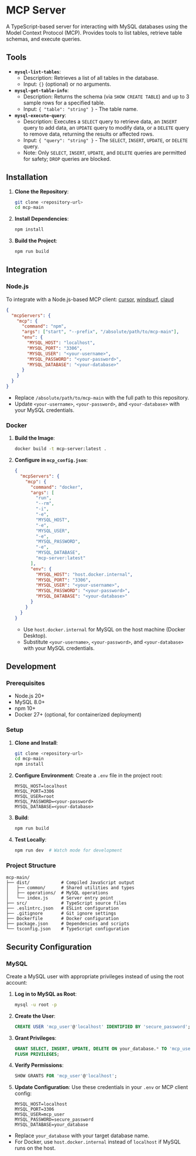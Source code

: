 # MCP Server

A TypeScript-based server for interacting with MySQL databases using the Model Context Protocol (MCP). Provides tools to list tables, retrieve table schemas, and execute queries.

## Tools
- **`mysql-list-tables`**:
    - Description: Retrieves a list of all tables in the database.
    - Input: `{}` (optional) or no arguments.
- **`mysql-get-table-info`**:
    - Description: Returns the schema (via `SHOW CREATE TABLE`) and up to 3 sample rows for a specified table.
    - Input: `{ "table": "string" }` - The table name.
- **`mysql-execute-query`**:
    - Description: Executes a `SELECT` query to retrieve data, an `INSERT` query to add data, an `UPDATE` query to modify data, or a `DELETE` query to remove data, returning the results or affected rows.
    - Input: `{ "query": "string" }` - The `SELECT`, `INSERT`, `UPDATE`, or `DELETE` query.
    - Note: Only `SELECT`, `INSERT`, `UPDATE`, and `DELETE` queries are permitted for safety; `DROP` queries are blocked.


## Installation

1. **Clone the Repository**:
   ```bash
   git clone <repository-url>
   cd mcp-main
   ```

2. **Install Dependencies**:
   ```bash
   npm install
   ```

3. **Build the Project**:
   ```bash
   npm run build
   ```

## Integration

### Node.js
To integrate with a Node.js-based MCP client: [cursor](https://docs.cursor.com/context/model-context-protocol#adding-an-mcp-server-to-cursor), [windsurf](https://docs.codeium.com/windsurf/mcp), [claud](https://modelcontextprotocol.io/quickstart/user)


```json
{
  "mcpServers": {
    "mcp": {
      "command": "npm",
      "args": ["start", "--prefix", "/absolute/path/to/mcp-main"],
      "env": {
        "MYSQL_HOST": "localhost",
        "MYSQL_PORT": "3306",
        "MYSQL_USER": "<your-username>",
        "MYSQL_PASSWORD": "<your-password>",
        "MYSQL_DATABASE": "<your-database>"
      }
    }
  }
}
```

- Replace `/absolute/path/to/mcp-main` with the full path to this repository.
- Update `<your-username>`, `<your-password>`, and `<your-database>` with your MySQL credentials.

### Docker
1. **Build the Image**:
   ```bash
   docker build -t mcp-server:latest .
   ```

2. **Configure in `mcp_config.json`**:
   ```json
   {
     "mcpServers": {
       "mcp": {
         "command": "docker",
         "args": [
           "run",
           "--rm",
           "-i",
           "-e",
           "MYSQL_HOST",
           "-e",
           "MYSQL_USER",
           "-e",
           "MYSQL_PASSWORD",
           "-e",
           "MYSQL_DATABASE",
           "mcp-server:latest"
         ],
         "env": {
           "MYSQL_HOST": "host.docker.internal",
           "MYSQL_PORT": "3306",
           "MYSQL_USER": "<your-username>",
           "MYSQL_PASSWORD": "<your-password>",
           "MYSQL_DATABASE": "<your-database>"
         }
       }
     }
   }
   ```

   - Use `host.docker.internal` for MySQL on the host machine (Docker Desktop).
   - Substitute `<your-username>`, `<your-password>`, and `<your-database>` with your MySQL credentials.

## Development

### Prerequisites
- Node.js 20+
- MySQL 8.0+
- npm 10+
- Docker 27+ (optional, for containerized deployment)

### Setup
1. **Clone and Install**:
   ```bash
   git clone <repository-url>
   cd mcp-main
   npm install
   ```

2. **Configure Environment**:
   Create a `.env` file in the project root:
   ```env
   MYSQL_HOST=localhost
   MYSQL_PORT=3306
   MYSQL_USER=root
   MYSQL_PASSWORD=<your-password>
   MYSQL_DATABASE=<your-database>
   ```

3. **Build**:
   ```bash
   npm run build
   ```

4. **Test Locally**:
   ```bash
   npm run dev  # Watch mode for development
   ```

### Project Structure
```
mcp-main/
├── dist/            # Compiled JavaScript output
│   ├── common/      # Shared utilities and types
│   ├── operations/  # MySQL operations
│   └── index.js     # Server entry point
├── src/             # TypeScript source files
├── .eslintrc.json   # ESLint configuration
├── .gitignore       # Git ignore settings
├── Dockerfile       # Docker configuration
├── package.json     # Dependencies and scripts
└── tsconfig.json    # TypeScript configuration
```

## Security Configuration

### MySQL
Create a MySQL user with appropriate privileges instead of using the root account:

1. **Log in to MySQL as Root**:
   ```bash
   mysql -u root -p
   ```

2. **Create the User**:
   ```sql
   CREATE USER 'mcp_user'@'localhost' IDENTIFIED BY 'secure_password';
   ```

3. **Grant Privileges**:
   ```sql
   GRANT SELECT, INSERT, UPDATE, DELETE ON your_database.* TO 'mcp_user'@'localhost';
   FLUSH PRIVILEGES;
   ```

4. **Verify Permissions**:
   ```sql
   SHOW GRANTS FOR 'mcp_user'@'localhost';
   ```

5. **Update Configuration**:
   Use these credentials in your `.env` or MCP client config:
   ```env
   MYSQL_HOST=localhost
   MYSQL_PORT=3306
   MYSQL_USER=mcp_user
   MYSQL_PASSWORD=secure_password
   MYSQL_DATABASE=your_database
   ```

- Replace `your_database` with your target database name.
- For Docker, use `host.docker.internal` instead of `localhost` if MySQL runs on the host.